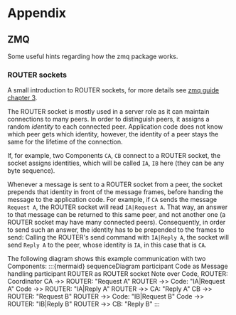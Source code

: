 # Appendix

## ZMQ

Some useful hints regarding how the zmq package works.

### ROUTER sockets

A small introduction to ROUTER sockets, for more details see [zmq guide chapter 3](https://zguide.zeromq.org/docs/chapter3/#Exploring-ROUTER-Sockets).

The ROUTER socket is mostly used in a server role as it can maintain connections to many peers.
In order to distinguish peers, it assigns a random _identity_ to each connected peer.
Application code does not know which peer gets which identity, however, the identity of a peer stays the same for the lifetime of the connection.

If, for example, two Components `CA`, `CB` connect to a ROUTER socket, the socket assigns identities, which will be called `IA`, `IB` here (they can be any byte sequence).

Whenever a message is sent to a ROUTER socket from a peer, the socket prepends that identity in front of the message frames, before handing the message to the application code.
For example, if `CA` sends the message `Request A`, the ROUTER socket will read `IA|Request A`.
That way, an answer to that message can be returned to this same peer, and not another one (a ROUTER socket may have many connected peers).
Consequently, in order to send such an answer, the identity has to be prepended to the frames to send: Calling the ROUTER's send command with `IA|Reply A`, the socket will send `Reply A` to the peer, whose identity is `IA`, in this case that is `CA`.

The following diagram shows this example communication with two Components:
:::{mermaid}
sequenceDiagram
    participant Code as Message handling
    participant ROUTER as ROUTER socket
    Note over Code, ROUTER: Coordinator
    CA ->> ROUTER: "Request A"
    ROUTER ->> Code: "IA|Request A"
    Code ->> ROUTER: "IA|Reply A"
    ROUTER ->> CA: "Reply A"
    CB ->> ROUTER: "Request B"
    ROUTER ->> Code: "IB|Request B"
    Code ->> ROUTER: "IB|Reply B"
    ROUTER ->> CB: "Reply B"
:::
